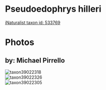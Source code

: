 
Pseudoedophrys hilleri
======================
  
[iNaturalist taxon id: 533769](https://www.inaturalist.org/taxa/533769)
# Photos

## by: Michael Pirrello
  
![taxon39022318](https://inaturalist-open-data.s3.amazonaws.com/photos/42554016/medium.jpg)  
![taxon39022326](https://inaturalist-open-data.s3.amazonaws.com/photos/42554026/medium.jpg)  
![taxon39022305](https://inaturalist-open-data.s3.amazonaws.com/photos/42553998/medium.jpg)